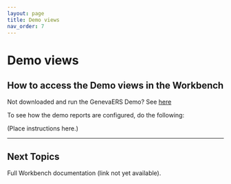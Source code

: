 ```yaml
---
layout: page
title: Demo views
nav_order: 7
---
```

# Demo views

## How to access the Demo views in the Workbench

Not downloaded and run the GenevaERS Demo?  See [here](https://genevaers.github.io/demo/)

To see how the demo reports are configured, do the following:

(Place instructions here.)


-----

## Next Topics

Full Workbench documentation (link not yet available).

